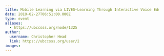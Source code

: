 ```yaml
---
title: Mobile Learning via LIVES—Learning Through Interactive Voice Educational System 
date: 2010-02-27T06:51:00.000Z
type: event
aliases:
  - https://ubccsss.org/node/1325
author:
  username: Christopher Head
  link: https://ubccsss.org/user/2
images:
---
```


